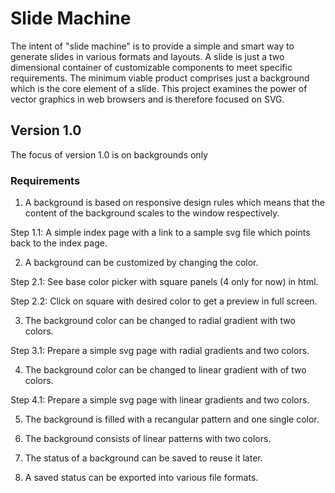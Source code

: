 # Slide Machine
The intent of "slide machine" is to provide a simple and smart way to generate slides in various formats and layouts.
A slide is just a two dimensional container of customizable components to meet specific requirements.
The minimum viable product comprises just a background which is the core element of a slide. 
This project examines the power of vector graphics in web browsers and is therefore focused on SVG.

## Version 1.0
The focus of version 1.0 is on backgrounds only

### Requirements

1. A background is based on responsive design rules which means that the content of the background scales to the window respectively.

Step 1.1: A simple index page with a link to a sample svg file which points back to the index page.

2. A background can be customized by changing the color.

Step 2.1: See base color picker with square panels (4 only for now) in html.

Step 2.2: Click on square with desired color to get a preview in full screen.

3. The background color can be changed to radial gradient with two colors.

Step 3.1: Prepare a simple svg page with radial gradients and two colors.

4. The background color can be changed to linear gradient with of two colors.

Step 4.1: Prepare a simple svg page with linear gradients and two colors.

5. The background is filled with a recangular pattern and one single color.

6. The background consists of linear patterns with two colors.

7. The status of a background can be saved to reuse it later.

8. A saved status can be exported into various file formats.

